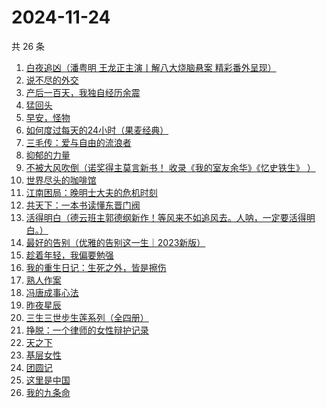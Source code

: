# 2024-11-24

共 26 条

<!-- BEGIN WEREAD -->
<!-- 最后更新时间 2024-11-24 03:01:05 +0800 -->
1. [白夜追凶（潘粤明 王龙正主演丨解八大烧脑悬案 精彩番外呈现）](https://weread.qq.com/web/bookDetail/42332ea0813ab9608g0127d4)
1. [说不尽的外交](https://weread.qq.com/web/bookDetail/42032800813ab820ag010c2e)
1. [产后一百天，我独自经历余震](https://weread.qq.com/web/bookDetail/56932ee0813ab95eag014831)
1. [猛回头](https://weread.qq.com/web/bookDetail/00f326c0813ab962dg012a16)
1. [早安，怪物](https://weread.qq.com/web/bookDetail/5f9326e0813ab8c3dg010320)
1. [如何度过每天的24小时（果麦经典）](https://weread.qq.com/web/bookDetail/37232b70813ab9513g017e32)
1. [三毛传：爱与自由的流浪者](https://weread.qq.com/web/bookDetail/8c632a20813ab95abg0168e2)
1. [抑郁的力量](https://weread.qq.com/web/bookDetail/62b32d40813ab9624g015171)
1. [不被大风吹倒（诺奖得主莫言新书！ 收录《我的室友余华》《忆史铁生》 ）](https://weread.qq.com/web/bookDetail/2c032e80813ab95aag019524)
1. [世界尽头的咖啡馆](https://weread.qq.com/web/bookDetail/62932c607184a344629996d)
1. [江南困局：晚明⼠⼤夫的危机时刻](https://weread.qq.com/web/bookDetail/f7632f50813ab9598g01376d)
1. [共天下：一本书读懂东晋门阀](https://weread.qq.com/web/bookDetail/cdf32470813ab9597g018c58)
1. [活得明白（德云班主郭德纲新作！等风来不如追风去。人呐，一定要活得明白。）](https://weread.qq.com/web/bookDetail/e5132920813ab95f6g01779f)
1. [最好的告别（优雅的告别这一生｜2023新版）](https://weread.qq.com/web/bookDetail/f6532270813ab7e0fg015138)
1. [趁着年轻，我偏要勉强](https://weread.qq.com/web/bookDetail/03632890729fc921036eaf1)
1. [我的重生日记：生死之外，皆是擦伤](https://weread.qq.com/web/bookDetail/d7432640813ab9560g013cc5)
1. [熟人作案](https://weread.qq.com/web/bookDetail/79532670813ab94f1g0117c1)
1. [冯唐成事心法](https://weread.qq.com/web/bookDetail/f2e328e072182b15f2e7179)
1. [昨夜星辰](https://weread.qq.com/web/bookDetail/39732650813ab7a01g0111c6)
1. [三生三世步生莲系列（全四册）](https://weread.qq.com/web/bookDetail/d5132800813ab93c3g016a96)
1. [挣脱：一个律师的女性辩护记录](https://weread.qq.com/web/bookDetail/7a532e50813ab7fedg010cfc)
1. [天之下](https://weread.qq.com/web/bookDetail/4de326a0721770aa4de95f4)
1. [基层女性](https://weread.qq.com/web/bookDetail/d3c3209072646383d3ce031)
1. [团圆记](https://weread.qq.com/web/bookDetail/b64323c0813ab9595g0181f0)
1. [这里是中国](https://weread.qq.com/web/bookDetail/084324d07193a89308476c4)
1. [我的九条命](https://weread.qq.com/web/bookDetail/33c32eb0813ab702dg01853a)
<!-- END WEREAD -->